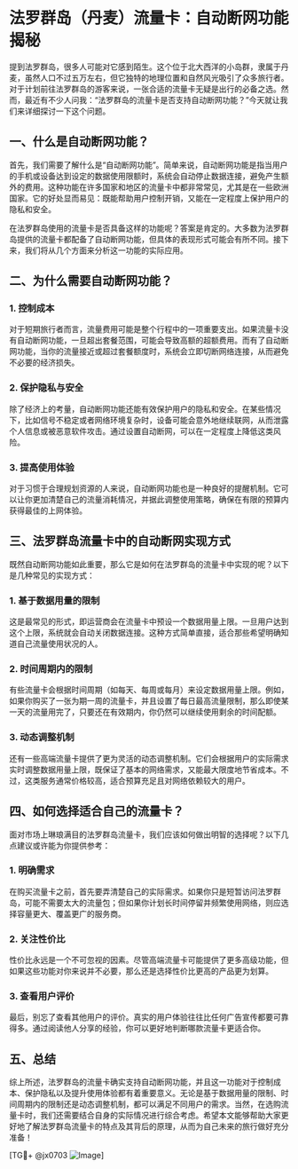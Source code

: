 # 法罗群岛（丹麦）流量卡：自动断网功能揭秘

提到法罗群岛，很多人可能对它感到陌生。这个位于北大西洋的小岛群，隶属于丹麦，虽然人口不过五万左右，但它独特的地理位置和自然风光吸引了众多旅行者。对于计划前往法罗群岛的游客来说，一张合适的流量卡无疑是出行的必备之选。然而，最近有不少人问我：“法罗群岛的流量卡是否支持自动断网功能？”今天就让我们来详细探讨一下这个问题。

## 一、什么是自动断网功能？

首先，我们需要了解什么是“自动断网功能”。简单来说，自动断网功能是指当用户的手机或设备达到设定的数据使用限额时，系统会自动停止数据连接，避免产生额外的费用。这种功能在许多国家和地区的流量卡中都非常常见，尤其是在一些欧洲国家。它的好处显而易见：既能帮助用户控制开销，又能在一定程度上保护用户的隐私和安全。

在法罗群岛使用的流量卡是否具备这样的功能呢？答案是肯定的。大多数为法罗群岛提供的流量卡都配备了自动断网功能，但具体的表现形式可能会有所不同。接下来，我们将从几个方面来分析这一功能的实际应用。

## 二、为什么需要自动断网功能？

### 1. 控制成本

对于短期旅行者而言，流量费用可能是整个行程中的一项重要支出。如果流量卡没有自动断网功能，一旦超出套餐范围，可能会导致高额的超额费用。而有了自动断网功能，当你的流量接近或超过套餐额度时，系统会立即切断网络连接，从而避免不必要的经济损失。

### 2. 保护隐私与安全

除了经济上的考量，自动断网功能还能有效保护用户的隐私和安全。在某些情况下，比如信号不稳定或者网络环境复杂时，设备可能会意外地继续联网，从而泄露个人信息或被恶意软件攻击。通过设置自动断网，可以在一定程度上降低这类风险。

### 3. 提高使用体验

对于习惯于合理规划资源的人来说，自动断网功能也是一种良好的提醒机制。它可以让你更加清楚自己的流量消耗情况，并据此调整使用策略，确保在有限的预算内获得最佳的上网体验。

## 三、法罗群岛流量卡中的自动断网实现方式

既然自动断网功能如此重要，那么它是如何在法罗群岛的流量卡中实现的呢？以下是几种常见的实现方式：

### 1. 基于数据用量的限制

这是最常见的形式，即运营商会在流量卡中预设一个数据用量上限。一旦用户达到这个上限，系统就会自动关闭数据连接。这种方式简单直接，适合那些希望明确知道自己流量使用状况的人。

### 2. 时间周期内的限制

有些流量卡会根据时间周期（如每天、每周或每月）来设定数据用量上限。例如，如果你购买了一张为期一周的流量卡，并且设置了每日最高流量限制，那么即使某一天的流量用完了，只要还在有效期内，你仍然可以继续使用剩余的时间配额。

### 3. 动态调整机制

还有一些高端流量卡提供了更为灵活的动态调整机制。它们会根据用户的实际需求实时调整数据用量上限，既保证了基本的网络需求，又能最大限度地节省成本。不过，这类服务通常价格较高，适合预算充足且对网络依赖较大的用户。

## 四、如何选择适合自己的流量卡？

面对市场上琳琅满目的法罗群岛流量卡，我们应该如何做出明智的选择呢？以下几点建议或许能为你提供参考：

### 1. 明确需求

在购买流量卡之前，首先要弄清楚自己的实际需求。如果你只是短暂访问法罗群岛，可能不需要太大的流量包；但如果你计划长时间停留并频繁使用网络，则应选择容量更大、覆盖更广的服务商。

### 2. 关注性价比

性价比永远是一个不可忽视的因素。尽管高端流量卡可能提供了更多高级功能，但如果这些功能对你来说并不必要，那么还是选择性价比更高的产品更为划算。

### 3. 查看用户评价

最后，别忘了查看其他用户的评价。真实的用户体验往往比任何广告宣传都要可靠得多。通过阅读他人分享的经验，你可以更好地判断哪款流量卡更适合你。

## 五、总结

综上所述，法罗群岛的流量卡确实支持自动断网功能，并且这一功能对于控制成本、保护隐私以及提升使用体验都有着重要意义。无论是基于数据用量的限制、时间周期内的限制还是动态调整机制，都可以满足不同用户的需求。当然，在选购流量卡时，我们还需要结合自身的实际情况进行综合考虑。希望本文能够帮助大家更好地了解法罗群岛流量卡的特点及其背后的原理，从而为自己未来的旅行做好充分准备！

[TG💪+ @jx0703 ![Image](https://github.com/user-attachments/assets/dbca1d08-cadb-493c-b0ec-ad6f7a83f270)]